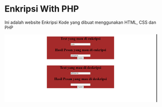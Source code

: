 # Enkripsi With PHP

Ini adalah website Enkripsi Kode yang dibuat menggunakan HTML, CSS dan PHP

![alt text](image.png)